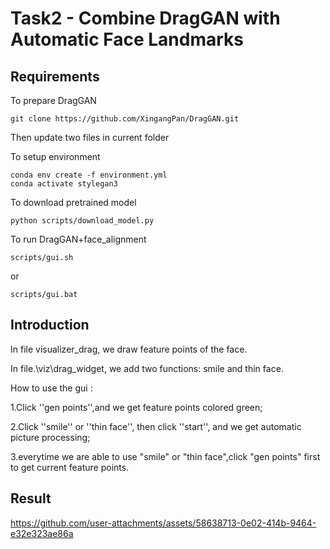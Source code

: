 # Task2 - Combine DragGAN with Automatic Face Landmarks

## Requirements

To prepare DragGAN

```DragGAN
git clone https://github.com/XingangPan/DragGAN.git
```

Then update two files in current folder

To setup environment

```env
conda env create -f environment.yml
conda activate stylegan3
```

To download pretrained model

```
python scripts/download_model.py
```

To run DragGAN+face_alignment

```run
scripts/gui.sh
```
or
```
scripts/gui.bat
```

## Introduction

In file visualizer_drag, we draw feature points of the face.

In file.\viz\drag_widget, we add two functions: smile and thin face.

How to use the gui :

1.Click ''gen points'',and we get feature points colored green;

2.Click ''smile'' or ''thin face'', then click ''start'', and we get automatic picture processing;

3.everytime we are able to use "smile" or "thin face",click "gen points" first to get current feature points.

## Result



https://github.com/user-attachments/assets/58638713-0e02-414b-9464-e32e323ae86a

